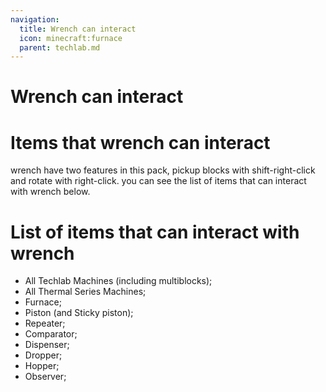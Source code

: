 ```yaml
---
navigation:
  title: Wrench can interact
  icon: minecraft:furnace
  parent: techlab.md
---
```

# Wrench can interact

# Items that wrench can interact
wrench have two features in this pack, pickup blocks with shift-right-click and rotate with right-click. you can see the list of items that can interact with wrench below.

<GameScene zoom="3">
  <ImportStructure src="../game_scenes/wrench_can_interact.nbt" />
</GameScene>

# List of items that can interact with wrench
- <BlockImage id="kubejs:basic_machine_casing" /> All Techlab Machines (including multiblocks);
- <BlockImage id="thermal:machine_furnace" /> All Thermal Series Machines;
- <BlockImage id="minecraft:furnace" /> Furnace;
- <BlockImage id="minecraft:piston" /> Piston (and Sticky piston);
- <BlockImage id="minecraft:repeater" /> Repeater;
- <BlockImage id="minecraft:comparator" /> Comparator;
- <BlockImage id="minecraft:dispenser" /> Dispenser;
- <BlockImage id="minecraft:dropper" /> Dropper;
- <BlockImage id="minecraft:hopper" /> Hopper;
- <BlockImage id="minecraft:observer" /> Observer;